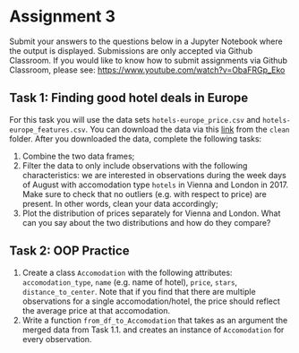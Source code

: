 # Assignment 3
Submit your answers to the questions below in a Jupyter Notebook where the output is displayed. Submissions are only accepted via Github Classroom. If you would like to know how to submit assignments via Github Classroom, please see: https://www.youtube.com/watch?v=ObaFRGp_Eko


## Task 1: Finding good hotel deals in Europe
For this task you will use the data sets `hotels-europe_price.csv` and `hotels-europe_features.csv`. You can download the data via this [link](https://osf.io/r6uqb/) from the `clean` folder. After you downloaded the data, complete the following tasks:

1. Combine the two data frames;
2. Filter the data to only include observations with the following characteristics: we are interested in observations during the week days of August with accomodation type `hotels` in Vienna and London in 2017. Make sure to check that no outliers (e.g. with respect to price) are present. In other words, clean your data accordingly;
3. Plot the distribution of prices separately for Vienna and London. What can you say about the two distributions and how do they compare?



## Task 2: OOP Practice
1. Create a class `Accomodation` with the following attributes: `accomodation_type`, `name` (e.g. name of hotel), `price`, `stars`, `distance_to_center`. Note that if you find that there are multiple observations for a single accomodation/hotel, the price should reflect the average price at that accomodation.
2. Write a function `from_df_to_Accomodation` that takes as an argument the merged data from Task 1.1. and creates an instance of `Accomodation` for every observation.

